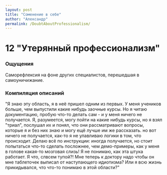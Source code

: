 ```yaml
---
layout: post
title: "Соменение в себе"
author: "Александр"
permalink: /DoubtAboutProfessionalism/
---
```


# 12 "Утерянный профессионализм"

### Ощущения
Саморефлексия на фоне других специалистов, перешедшая в самоуничижание.

### Компиляция описаний
"Я знаю эту область, я в неё пришел одним из первых. У меня учеников больше, чем выпустили какие нибудь заочные курсы. Но я читаю документацию, пробую что-то делать сам - и у меня ничего не получается. Я, разумеется, могу пойти на какие нибудь курсы, но я взял "триал", послушал их и понял, что они рассматривают вопросы, которые я и без них знаю и могу ещё лучше им же рассказать. но вот ничего не получается, как-то я не улавливаю логики в том, что происходит. Делаю всё по инструкции: иногда получается, но стоит попытаться что-то сделать посложнее, чем демо-примеры, как у меня в голове какая-то мозговая слизь! Я не понимаю, как эта штука работает. Я что, слвсем тупой?! Мне теперь к доктору надо чтобы он мне таблеточек выписал от наступающего идиотизма? Или я всю жизнь прикидывался, что что-то понимаю в этой области?"
